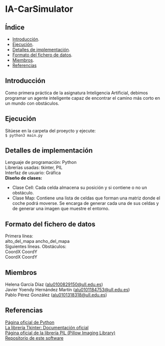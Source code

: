 # IA-CarSimulator

## Índice
- [Introducción](#introducción).
- [Ejecución](#ejecución).
- [Detalles de implementación](#detalles-de-implementación).
- [Formato del fichero de datos](#formato-del-fichero-de-datos).
- [Miembros](#miembros).
- [Referencias](#referencias)


## Introducción
Como primera práctica de la asignatura Inteligencia Artificial, debimos programar un agente inteligente capaz de encontrar el camino más corto en un mundo con obstáculos.

## Ejecución
Sitúese en la carpeta del proeycto y ejecute:  
`$ python3 main.py`

## Detalles de implementación
Lenguaje de programación: Python  
Librerías usadas: tkinter, PIL  
Interfaz de usuario: Gráfica  
**Diseño de clases:**
* Clase Cell: Cada celda almacena su posición y si contiene o no un obstáculo.
* Clase Map: Contiene una lista de celdas que forman una matriz donde el coche
podrá moverse. Se encarga de generar cada una de sus celdas y de generar una imagen que muestre el entorno.

## Formato del fichero de datos
Primera línea:  
alto_del_mapa ancho_del_mapa  
Siguientes líneas. Obstáculos:  
CoordX CoordY  
CoordX CoordY  

## Miembros
Helena García Díaz (alu0100829150@ull.edu.es)  
Javier Yoendy Hernández Martín (alu0101184753@ull.edu.es)  
Pablo Pérez González (alu0101318318@ull.edu.es)

## Referencias
[Página oficial de Python](https://www.python.org/)  
[La librería Tkinter: Documentación oficial](https://docs.python.org/es/3/library/tkinter.html)  
[Página oficial de la librería PIL (Pillow Imaging Library)](https://pypi.org/project/Pillow/)  
[Repositorio de este software](https://github.com/pablo-pg/IA-CarSimulator.git)